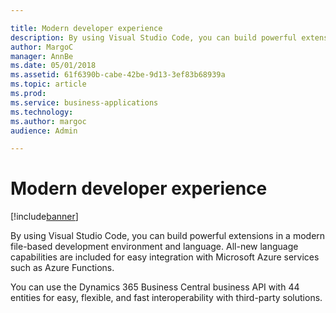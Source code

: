 ```yaml
---

title: Modern developer experience
description: By using Visual Studio Code, you can build powerful extensions in a modern file-based development environment and language.
author: MargoC
manager: AnnBe
ms.date: 05/01/2018
ms.assetid: 61f6390b-cabe-42be-9d13-3ef83b68939a
ms.topic: article
ms.prod: 
ms.service: business-applications
ms.technology: 
ms.author: margoc
audience: Admin

---
```

#  Modern developer experience




[!include[banner](../../../includes/banner.md)]

By using Visual Studio Code, you can build powerful extensions in a modern
file-based development environment and language. All-new language capabilities
are included for easy integration with Microsoft Azure services such as Azure
Functions.

You can use the Dynamics 365 Business Central business API with 44 entities for
easy, flexible, and fast interoperability with third-party solutions.


